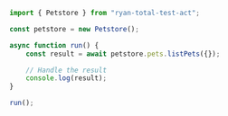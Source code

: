 <!-- Start SDK Example Usage [usage] -->
```typescript
import { Petstore } from "ryan-total-test-act";

const petstore = new Petstore();

async function run() {
    const result = await petstore.pets.listPets({});

    // Handle the result
    console.log(result);
}

run();

```
<!-- End SDK Example Usage [usage] -->